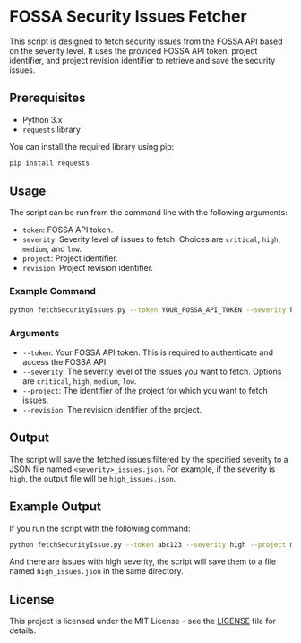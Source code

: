 
# FOSSA Security Issues Fetcher

This script is designed to fetch security issues from the FOSSA API based on the severity level. It uses the provided FOSSA API token, project identifier, and project revision identifier to retrieve and save the security issues.

## Prerequisites

- Python 3.x
- `requests` library

You can install the required library using pip:

```bash
pip install requests
```

## Usage

The script can be run from the command line with the following arguments:

- `token`: FOSSA API token.
- `severity`: Severity level of issues to fetch. Choices are `critical`, `high`, `medium`, and `low`.
- `project`: Project identifier.
- `revision`: Project revision identifier.

### Example Command

```bash
python fetchSecurityIssues.py --token YOUR_FOSSA_API_TOKEN --severity high --project YOUR_PROJECT_ID --revision YOUR_PROJECT_REVISION
```

### Arguments

- `--token`: Your FOSSA API token. This is required to authenticate and access the FOSSA API.
- `--severity`: The severity level of the issues you want to fetch. Options are `critical`, `high`, `medium`, `low`.
- `--project`: The identifier of the project for which you want to fetch issues.
- `--revision`: The revision identifier of the project.

## Output

The script will save the fetched issues filtered by the specified severity to a JSON file named `<severity>_issues.json`. For example, if the severity is `high`, the output file will be `high_issues.json`.

## Example Output

If you run the script with the following command:

```bash
python fetchSecurityIssue.py --token abc123 --severity high --project my_project --revision 1.0.0
```

And there are issues with high severity, the script will save them to a file named `high_issues.json` in the same directory.

## License

This project is licensed under the MIT License - see the [LICENSE](LICENSE) file for details.
